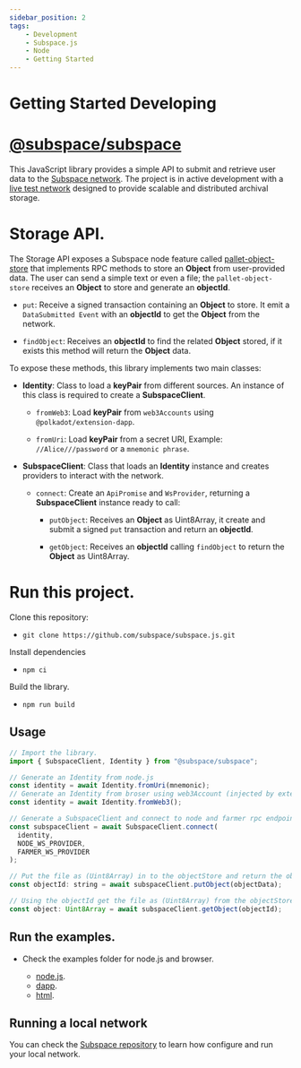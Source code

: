 ```yaml
---
sidebar_position: 2
tags:
    - Development
    - Subspace.js
    - Node
    - Getting Started
---
```


# Getting Started Developing

# [@subspace/subspace](https://github.com/subspace/subspace.js)

This JavaScript library provides a simple API to submit and retrieve user data to the [Subspace network](https://subspace.network/). The project is in active development with a [live test network](https://polkadot.js.org/apps/?rpc=wss%3A%2F%2Ftest-rpc.subspace.network#/explorer) designed to provide scalable and distributed archival storage.

# Storage API.

The Storage API exposes a Subspace node feature called [pallet-object-store](https://github.com/subspace/subspace/tree/main/crates/pallet-object-store) that implements RPC methods to store an **Object** from user-provided data. The user can send a simple text or even a file; the `pallet-object-store` receives an **Object** to store and generate an **objectId**.

- `put`: Receive a signed transaction containing an **Object** to store. It emit a `DataSubmitted Event` with an **objectId** to get the **Object** from the network.

- `findObject`: Receives an **objectId** to find the related **Object** stored, if it exists this method will return the **Object** data.

To expose these methods, this library implements two main classes:

- **Identity**: Class to load a **keyPair** from different sources. An instance of this class is required to create a **SubspaceClient**.

  - `fromWeb3`: Load **keyPair** from `web3Accounts` using `@polkadot/extension-dapp`.

  - `fromUri`: Load **keyPair** from a secret URI, Example: `//Alice///password` or a `mnemonic phrase`.

- **SubspaceClient**: Class that loads an **Identity** instance and creates providers to interact with the network.

  - `connect`: Create an `ApiPromise` and `WsProvider`, returning a **SubspaceClient** instance ready to call:

    - `putObject`: Receives an **Object** as Uint8Array, it create and submit a signed `put` transaction and return an **objectId**.

    - `getObject`: Receives an **objectId** calling `findObject` to return the **Object** as Uint8Array.

# Run this project.

Clone this repository:

- `git clone https://github.com/subspace/subspace.js.git`

Install dependencies

- `npm ci`

Build the library.

- `npm run build`

## Usage

```javascript
// Import the library.
import { SubspaceClient, Identity } from "@subspace/subspace";

// Generate an Identity from node.js
const identity = await Identity.fromUri(mnemonic);
// Generate an Identity from broser using web3Account (injected by extension)
const identity = await Identity.fromWeb3();

// Generate a SubspaceClient and connect to node and farmer rpc endpoints.
const subspaceClient = await SubspaceClient.connect(
  identity,
  NODE_WS_PROVIDER,
  FARMER_WS_PROVIDER
);

// Put the file as (Uint8Array) in to the objectStore and return the objectId
const objectId: string = await subspaceClient.putObject(objectData);

// Using the objectId get the file as (Uint8Array) from the objectStore.
const object: Uint8Array = await subspaceClient.getObject(objectId);
```

## Run the examples.

- Check the examples folder for node.js and browser.

  - [node.js](https://github.com/subspace/subspace.js/tree/master/examples).
  - [dapp](https://github.com/subspace/subspace.js/tree/master/examples).
  - [html](https://github.com/subspace/subspace.js/tree/master/examples).

## Running a local network

You can check the [Subspace repository](https://github.com/subspace/subspace) to learn how configure and run your local network.
